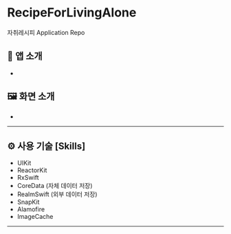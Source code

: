 # RecipeForLivingAlone
자취레시피 Application Repo

## 📱 앱 소개
- 

## 🖼️ 화면 소개
- 

-----
## ⚙️ 사용 기술 [Skills]
  - UIKit
  - ReactorKit
  - RxSwift
  - CoreData (자체 데이터 저장)
  - RealmSwift (외부 데이터 저장)
  - SnapKit
  - Alamofire
  - ImageCache

-----

